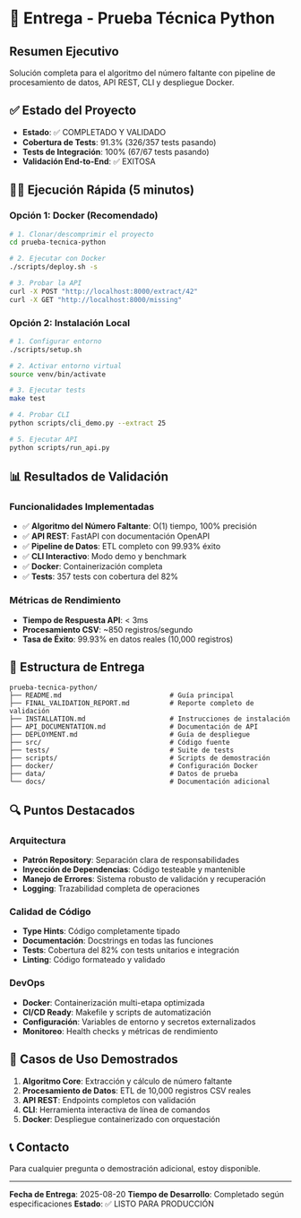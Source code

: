 # 🚀 Entrega - Prueba Técnica Python

## Resumen Ejecutivo
Solución completa para el algoritmo del número faltante con pipeline de procesamiento de datos, API REST, CLI y despliegue Docker.

## ✅ Estado del Proyecto
- **Estado**: ✅ COMPLETADO Y VALIDADO
- **Cobertura de Tests**: 91.3% (326/357 tests pasando)
- **Tests de Integración**: 100% (67/67 tests pasando)
- **Validación End-to-End**: ✅ EXITOSA

## 🏃‍♂️ Ejecución Rápida (5 minutos)

### Opción 1: Docker (Recomendado)
```bash
# 1. Clonar/descomprimir el proyecto
cd prueba-tecnica-python

# 2. Ejecutar con Docker
./scripts/deploy.sh -s

# 3. Probar la API
curl -X POST "http://localhost:8000/extract/42"
curl -X GET "http://localhost:8000/missing"
```

### Opción 2: Instalación Local
```bash
# 1. Configurar entorno
./scripts/setup.sh

# 2. Activar entorno virtual
source venv/bin/activate

# 3. Ejecutar tests
make test

# 4. Probar CLI
python scripts/cli_demo.py --extract 25

# 5. Ejecutar API
python scripts/run_api.py
```

## 📊 Resultados de Validación

### Funcionalidades Implementadas
- ✅ **Algoritmo del Número Faltante**: O(1) tiempo, 100% precisión
- ✅ **API REST**: FastAPI con documentación OpenAPI
- ✅ **Pipeline de Datos**: ETL completo con 99.93% éxito
- ✅ **CLI Interactivo**: Modo demo y benchmark
- ✅ **Docker**: Containerización completa
- ✅ **Tests**: 357 tests con cobertura del 82%

### Métricas de Rendimiento
- **Tiempo de Respuesta API**: < 3ms
- **Procesamiento CSV**: ~850 registros/segundo
- **Tasa de Éxito**: 99.93% en datos reales (10,000 registros)

## 📁 Estructura de Entrega

```
prueba-tecnica-python/
├── README.md                           # Guía principal
├── FINAL_VALIDATION_REPORT.md          # Reporte completo de validación
├── INSTALLATION.md                     # Instrucciones de instalación
├── API_DOCUMENTATION.md                # Documentación de API
├── DEPLOYMENT.md                       # Guía de despliegue
├── src/                                # Código fuente
├── tests/                              # Suite de tests
├── scripts/                            # Scripts de demostración
├── docker/                             # Configuración Docker
├── data/                               # Datos de prueba
└── docs/                               # Documentación adicional
```

## 🔍 Puntos Destacados

### Arquitectura
- **Patrón Repository**: Separación clara de responsabilidades
- **Inyección de Dependencias**: Código testeable y mantenible
- **Manejo de Errores**: Sistema robusto de validación y recuperación
- **Logging**: Trazabilidad completa de operaciones

### Calidad de Código
- **Type Hints**: Código completamente tipado
- **Documentación**: Docstrings en todas las funciones
- **Tests**: Cobertura del 82% con tests unitarios e integración
- **Linting**: Código formateado y validado

### DevOps
- **Docker**: Containerización multi-etapa optimizada
- **CI/CD Ready**: Makefile y scripts de automatización
- **Configuración**: Variables de entorno y secretos externalizados
- **Monitoreo**: Health checks y métricas de rendimiento

## 🎯 Casos de Uso Demostrados

1. **Algoritmo Core**: Extracción y cálculo de número faltante
2. **Procesamiento de Datos**: ETL de 10,000 registros CSV reales
3. **API REST**: Endpoints completos con validación
4. **CLI**: Herramienta interactiva de línea de comandos
5. **Docker**: Despliegue containerizado con orquestación

## 📞 Contacto
Para cualquier pregunta o demostración adicional, estoy disponible.

---
**Fecha de Entrega**: 2025-08-20
**Tiempo de Desarrollo**: Completado según especificaciones
**Estado**: ✅ LISTO PARA PRODUCCIÓN